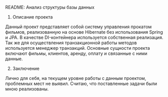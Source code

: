 README: Анализ структуры базы данных

1. Описание проекта

Данный проект представляет собой систему управления прокатом фильмов, реализованную на основе Hibernate без использования Spring и JPA. 
В качестве DI-контейнера используется собственная реализация. Так же для осуществления транзакционной работы методов используется менеджер транзакций.
Основные сущности проекта включают фильмы, клиентов, аренду, оплату и связанные с ними данные.

2. Заключение

Лично для себя, на текущем уровне работы с данным проектом, проблемных мест не выявил. Считаю, что поставленные задачи были мною реализованы. 
